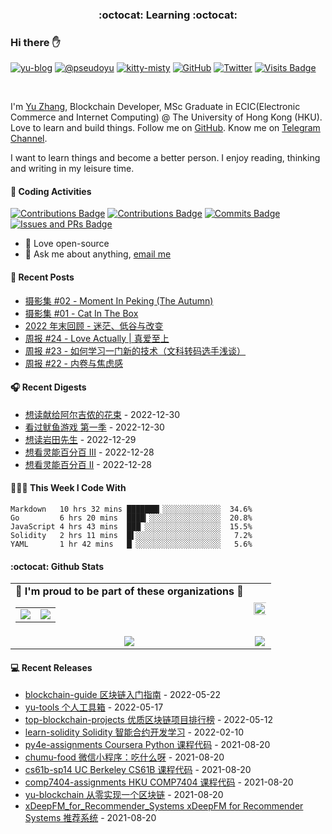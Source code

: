 <p align="center">
 <h3 align="center">:octocat: Learning :octocat:</h3>
</p>

### Hi there ✋

[![yu-blog](https://img.shields.io/badge/blog-yu-9cf?style=flat-square)](https://www.pseudoyu.com)
[![@pseudoyu](https://img.shields.io/badge/weibo-%40pseudoyu-critical?style=flat-square)](https://weibo.com/3675416370/profile)
[![kitty-misty](https://img.shields.io/badge/kitty-misty-pink?style=flat-square)](https://github.com/M1styDay)
[![GitHub](https://img.shields.io/github/followers/pseudoyu?logo=github&style=flat-square)](https://github.com/pseudoyu)
[![Twitter](https://img.shields.io/twitter/follow/pseudo_yu?logo=twitter&style=flat-square)](https://twitter.com/pseudo_yu)
[![Visits Badge](https://badges.strrl.dev/visits/pseudoyu/pseudoyu?style=flat-square)](https://github.com/pseudoyu)

<br />

I'm [Yu Zhang](https://www.pseudoyu.com), Blockchain Developer, MSc Graduate in ECIC(Electronic Commerce and Internet Computing) @ The University of Hong Kong (HKU). Love to learn and build things. Follow me on [GitHub](https://github.com/pseudoyu). Know me on [Telegram Channel](https://t.me/pseudoyulife).

I want to learn things and become a better person. I enjoy reading, thinking and writing in my leisure time.

#### 🔨 Coding Activities

[![Contributions Badge](https://badges.strrl.dev/contributions/all/pseudoyu?style=flat-square)](https://github.com/pseudoyu)
[![Contributions Badge](https://badges.strrl.dev/contributions/weekly/pseudoyu?style=flat-square)](https://github.com/pseudoyu)
[![Commits Badge](https://badges.strrl.dev/commits/weekly/pseudoyu?style=flat-square)](https://github.com/pseudoyu)
[![Issues and PRs Badge](https://badges.strrl.dev/issues-and-prs/weekly/pseudoyu?style=flat-square)](https://github.com/pseudoyu)

- 💼 Love open-source
- 💬 Ask me about anything, [email me](mailto:pseudoyu@connect.hku.hk)

#### 📰 Recent Posts

<!-- blog starts -->
* <a href=https://www.pseudoyu.com/zh/2023/01/02/moment_in_peking_the_autumn/ target='_blank'>摄影集 #02 - Moment In Peking (The Autumn)</a>
* <a href=https://www.pseudoyu.com/zh/2023/01/01/cat_in_the_box/ target='_blank'>摄影集 #01 - Cat In The Box</a>
* <a href=https://www.pseudoyu.com/zh/2022/12/31/yearly_review_2022/ target='_blank'>2022 年末回顾 - 迷茫、低谷与改变</a>
* <a href=https://www.pseudoyu.com/zh/2022/12/27/weekly_review_20221227/ target='_blank'>周报 #24 - Love Actually | 真爱至上</a>
* <a href=https://www.pseudoyu.com/zh/2022/12/19/weekly_review_20221219/ target='_blank'>周报 #23 - 如何学习一门新的技术（文科转码选手浅谈）</a>
* <a href=https://www.pseudoyu.com/zh/2022/12/13/weekly_review_20221213/ target='_blank'>周报 #22 - 内卷与焦虑感</a>
<!-- blog ends -->

#### 🎧 Recent Digests

<!-- douban starts -->
* <a href='https://book.douban.com/subject/26362836/' target='_blank'>想读献给阿尔吉侬的花束</a> - 2022-12-30
* <a href='http://movie.douban.com/subject/34812928/' target='_blank'>看过鱿鱼游戏 第一季</a> - 2022-12-30
* <a href='https://book.douban.com/subject/35506252/' target='_blank'>想读岩田先生</a> - 2022-12-29
* <a href='http://movie.douban.com/subject/35634023/' target='_blank'>想看灵能百分百 Ⅲ</a> - 2022-12-28
* <a href='http://movie.douban.com/subject/27011763/' target='_blank'>想看灵能百分百 II</a> - 2022-12-28
<!-- douban ends -->

#### 👨🏻‍💻 This Week I Code With

<!-- code_time starts -->

```text
Markdown   10 hrs 32 mins ███████▎░░░░░░░░░░░░░  34.6%
Go         6 hrs 20 mins  ████▎░░░░░░░░░░░░░░░░  20.8%
JavaScript 4 hrs 43 mins  ███▏░░░░░░░░░░░░░░░░░  15.5%
Solidity   2 hrs 11 mins  █▌░░░░░░░░░░░░░░░░░░░   7.2%
YAML       1 hr 42 mins   █▏░░░░░░░░░░░░░░░░░░░   5.6%
```

<!-- code_time ends -->

#### :octocat: Github Stats

<table align="center" width="100%">
  <tr>
    <td align="center">
      <strong> 🌟 I'm proud to be part of these organizations 🌟 </strong><br>
      <table>
        <tr>
          <td align="center">
            <a href="https://github.com/zhigui-projects">
              <img src="https://avatars.githubusercontent.com/u/40972663?s=150&v=4" />
            </a>
          </td>
          <td align="center">
            <a href="https://github.com/gocn">
              <img src="https://avatars.githubusercontent.com/u/4868496?s=150&v=4" />
            </a>
          </td>
        </tr>
      </table>
    </td>
    <td align="center">
      <img width="120%" src="https://yu-readme.vercel.app/api?username=pseudoyu&count_private=true&theme=gotham&show_icons=true" />
    </td>
  </tr>
  <tr>
          <td align="center">
            <img src="https://yu-readme.vercel.app/api/top-langs/?username=pseudoyu&hide=html,php,css,java,Svelte,smarty&layout=compact&theme=gotham">
          </td>
    <td align="center">
      <!-- <img src="https://yu-github-readme-stats.herokuapp.com/?user=pseudoyu&theme=gotham"> -->
      <img src="https://github-readme-streak-stats.herokuapp.com/?user=pseudoyu&theme=gotham">
    </td>
  </tr>
</table>

#### 💻 Recent Releases

<!-- recent_releases starts -->
* <a href=https://github.com/pseudoyu/blockchain-guide/releases/tag/v0.1.0 target='_blank'>blockchain-guide 区块链入门指南</a> - 2022-05-22
* <a href=https://github.com/pseudoyu/yu-tools/releases/tag/v0.1 target='_blank'>yu-tools 个人工具箱</a> - 2022-05-17
* <a href=https://github.com/pseudoyu/top-blockchain-projects/releases/tag/v1.0.0 target='_blank'>top-blockchain-projects 优质区块链项目排行榜</a> - 2022-05-12
* <a href=https://github.com/pseudoyu/learn-solidity/releases/tag/v1.0.0 target='_blank'>learn-solidity Solidity 智能合约开发学习</a> - 2022-02-10
* <a href=https://github.com/pseudoyu/py4e-assignments/releases/tag/v1.0.0 target='_blank'>py4e-assignments Coursera Python 课程代码</a> - 2021-08-20
* <a href=https://github.com/pseudoyu/chumu-food/releases/tag/v1.0.0 target='_blank'>chumu-food 微信小程序：吃什么呀</a> - 2021-08-20
* <a href=https://github.com/pseudoyu/cs61b-sp14/releases/tag/v0.0.1 target='_blank'>cs61b-sp14 UC Berkeley CS61B 课程代码</a> - 2021-08-20
* <a href=https://github.com/pseudoyu/comp7404-assignments/releases/tag/v1.0.0 target='_blank'>comp7404-assignments HKU COMP7404 课程代码</a> - 2021-08-20
* <a href=https://github.com/pseudoyu/yu-blockchain/releases/tag/v1.0.0 target='_blank'>yu-blockchain 从零实现一个区块链</a> - 2021-08-20
* <a href=https://github.com/pseudoyu/xDeepFM_for_Recommender_Systems/releases/tag/v1.0.0 target='_blank'>xDeepFM_for_Recommender_Systems xDeepFM for Recommender Systems 推荐系统</a> - 2021-08-20
<!-- recent_releases ends -->
